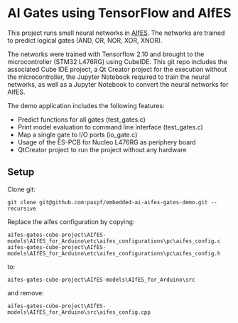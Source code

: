 # AI Gates using TensorFlow and AIfES
This project runs small neural networks in [AIfES](https://github.com/Fraunhofer-IMS/AIfES_for_Arduino). The networks are trained to predict logical gates (AND, OR, NOR, XOR, XNOR).

The networks were trained with Tensorflow 2.10 and brought to the microcontroller (STM32 L476RG) using CubeIDE. This git repo includes the associated Cube IDE project, a Qt Creator project for the execution without the microcontroller, the Jupyter Notebook required to train the neural networks, as well as a Jupyter Notebook to convert the neural networks for AIfES.

The demo application includes the following features:
- Predict functions for all gates (test_gates.c)
- Print model evaluation to command line interface (test_gates.c)
- Map a single gate to I/O ports (io_gate.c)
- Usage of the ES-PCB for Nucleo L476RG as periphery board
- QtCreator project to run the project without any hardware

## Setup
Clone git:
```
git clone git@github.com:paspf/embedded-ai-aifes-gates-demo.git --recursive
```
Replace the aifes configuration by copying:
```
aifes-gates-cube-project\AIfES-models\AIfES_for_Arduino\etc\aifes_configurations\pc\aifes_config.c
aifes-gates-cube-project\AIfES-models\AIfES_for_Arduino\etc\aifes_configurations\pc\aifes_config.h
```

to:
```
aifes-gates-cube-project\AIfES-models\AIfES_for_Arduino\src
```
and remove:
```
aifes-gates-cube-project\AIfES-models\AIfES_for_Arduino\src\aifes_config.cpp
```